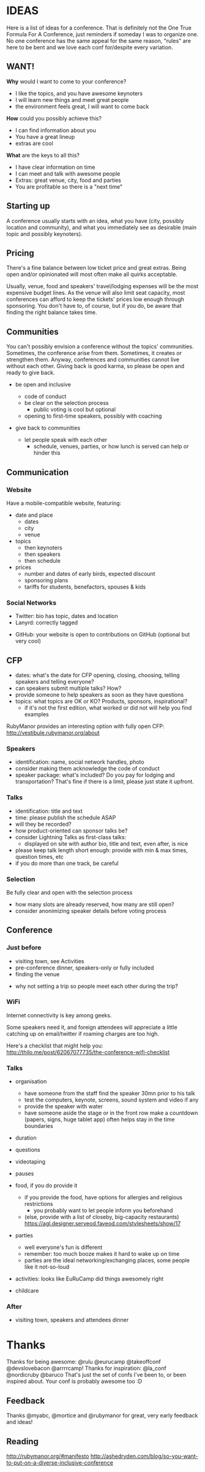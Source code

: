 # IDEAS
Here is a list of ideas for a conference.
That is definitely not the One True Formula For A Conference,
just reminders if someday I was to organize one.
No one conference has the same appeal for the same reason,
"rules" are here to be bent and we love each conf for/despite every variation.

## WANT!
**Why** would I want to come to your conference?
* I like the topics, and you have awesome keynoters
* I will learn new things and meet great people
* the environment feels great, I will want to come back

**How** could you possibly achieve this?
* I can find information about you
* You have a great lineup
* extras are cool

**What** are the keys to all this?
* I have clear information on time
* I can meet and talk with awesome people
* Extras: great venue, city, food and parties
* You are profitable so there is a "next time"


## Starting up
A conference usually starts with an idea,
what you have (city, possibly location and community),
and what you immediately see as desirable (main topic and possibly keynoters).

## Pricing
There's a fine balance between low ticket price and great extras.
Being open and/or opinionated will most often make all quirks acceptable.

Usually, venue, food and speakers' travel/lodging expenses will be the most expensive budget lines.
As the venue will also limit seat capacity, most conferences can afford to keep the tickets' prices low enough through sponsoring.
You don't have to, of course, but if you do, be aware that finding the right balance takes time.

## Communities
You can't possibly envision a conference without the topics' communities.
Sometimes, the conference arise from them. Sometimes, it creates or strengthen them.
Anyway, conferences and communities cannot live without each other.
Giving back is good karma, so please be open and ready to give back.

* be open and inclusive
  - code of conduct
  - be clear on the selection process
    * public voting is cool but optional
  - opening to first-time speakers, possibly with coaching

* give back to communities
  - let people speak with each other
    * schedule, venues, parties, or how lunch is served can help or hinder this

## Communication
### Website
Have a mobile-compatible website, featuring:
* date and place
  - dates
  - city
  - venue
* topics
  - then keynoters
  - then speakers
  - then schedule
* prices
  - number and dates of early birds, expected discount
  - sponsoring plans
  - tariffs for students, benefactors, spouses & kids

### Social Networks
* Twitter: bio has topic, dates and location
* Lanyrd: correctly tagged
- GitHub: your website is open to contributions on GitHub (optional but very cool)

## CFP
* dates: what's the date for CFP opening, closing, choosing, telling speakers and telling everyone?
* can speakers submit multiple talks? How?
* provide someone to help speakers as soon as they have questions
* topics: what topics are OK or KO? Products, sponsors, inspirational?
  - if it's not the first edition, what worked or did not will help you find examples

RubyManor provides an interesting option with fully open CFP: http://vestibule.rubymanor.org/about

### Speakers
* identification: name, social network handles, photo
* consider making them acknowledge the code of conduct
* speaker package: what's included? Do you pay for lodging and transportation?
  That's fine if there is a limit, please just state it upfront.

### Talks
* identification: title and text
* time: please publish the schedule ASAP
* will they be recorded?
* how product-oriented can sponsor talks be?
* consider Lightning Talks as first-class talks:
  - displayed on site with author bio, title and text, even after, is nice
* please keep talk length short enough: provide with min & max times, question times, etc
* if you do more than one track, be careful

### Selection
Be fully clear and open with the selection process
* how many slots are already reserved, how many are still open?
* consider anonimizing speaker details before voting process


## Conference

### Just before
* visiting town, see Activities
* pre-conference dinner, speakers-only or fully included
* finding the venue
 - why not setting a trip so people meet each other during the trip?

### WiFi
Internet connectivity is key among geeks.

Some speakers need it, and foreign attendees will appreciate a little
catching up on email/twitter if roaming charges are too high.

Here's a checklist that might help you:
http://thilo.me/post/62067077735/the-conference-wifi-checklist

### Talks
* organisation
  - have someone from the staff find the speaker 30mn prior to his talk
  - test the computers, keynote, screens, sound system and video if any
  - provide the speaker with water
  - have someone aside the stage or in the front row make a countdown
   (papers, signs, huge tablet app) often helps stay in the time boundaries

* duration
* questions
* videotaping
* pauses
* food, if you do provide it
  - if you provide the food, have options for allergies and religious restrictions
    * you probably want to let people inform you beforehand
  - (else, provide with a list of closeby, big-capacity restaurants)
https://agl.designer.serveod.faveod.com/stylesheets/show/17

* parties
  - well everyone's fun is different
  - remember: too much booze makes it hard to wake up on time
  - parties are the ideal networking/exchanging places, some people like it not-so-loud

* activities: looks like EuRuCamp did things awesomely right
* childcare

### After
* visiting town, speakers and attendees dinner


# Thanks
Thanks for being awesome: @rulu @eurucamp @takeoffconf @devslovebacon @arrrrcamp!
Thanks for inspiration: @la_conf @nordicruby @baruco
That's just the set of confs I've been to, or been inspired about.
Your conf is probably awesome too :D

## Feedback
Thanks @myabc, @mortice and @rubymanor for great, very early feedback and ideas!

## Reading
http://rubymanor.org/#manifesto
http://ashedryden.com/blog/so-you-want-to-put-on-a-diverse-inclusive-conference

